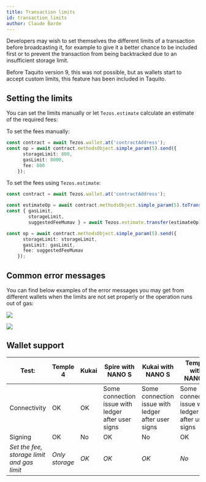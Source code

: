 ```yaml
---
title: Transaction limits
id: transaction_limits
author: Claude Barde
---
```


Developers may wish to set themselves the different limits of a transaction before broadcasting it, for example to give it a better chance to be included first or to prevent the transaction from being backtracked due to an insufficient storage limit.

Before Taquito version 9, this was not possible, but as wallets start to accept custom limits, this feature has been included in Taquito.

## Setting the limits

You can set the limits manually or let `Tezos.estimate` calculate an estimate of the required fees:

To set the fees manually:
```typescript
const contract = await Tezos.wallet.at('contractAddress');
const op = await contract.methodsObject.simple_param(5).send({
      storageLimit: 800,
      gasLimit: 8000,
      fee: 800
    });
```

To set the fees using `Tezos.estimate`:
```typescript
const contract = await Tezos.wallet.at('contractAddress');

const estimateOp = await contract.methodsObject.simple_param(5).toTransferParams({});
const { gasLimit,
        storageLimit,
        suggestedFeeMumav } = await Tezos.estimate.transfer(estimateOp);

const op = await contract.methodsObject.simple_param(5).send({
      storageLimit: storageLimit,
      gasLimit: gasLimit,
      fee: suggestedFeeMumav
    });
```

## Common error messages

You can find below examples of the error messages you may get from different wallets when the limits are not set properly or the operation runs out of gas:

![](https://i.imgur.com/jztFyxS.png)

![](https://i.imgur.com/TbGgcRC.png)



## Wallet support



| Test:    | Temple 4 | Kukai    | Spire with NANO S | Kukai with NANO S | Temple with NANO S | Galleon |
| -------- | -------- | -------- | -------- | -------- | -------- | -------- |
| Connectivity     | OK     | OK     | Some connection issue with ledger after user signs | Some connection issue with ledger after user signs | Some connection issue with ledger after user signs | Not pairing with Beacon test Dapp |
| Signing     | OK     | No     | OK     | No     | OK     | ??     |
| _Set the fee, storage limit and gas limit_ | _Only storage_ | _OK_     | _OK_     | _OK_     | _No_     | _??_     |
